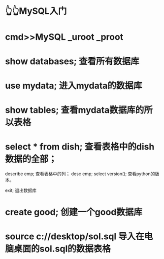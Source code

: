 # 👆👆MySQL入门
# cmd>>MySQL _uroot _proot
# show databases; 查看所有数据库
# use mydata; 进入mydata的数据库
# show tables; 查看mydata数据库的所以表格
# select * from dish; 查看表格中的dish数据的全部；
describe emp;   查看表格中的列；
desc emp;
select version(); 查看python的版本。





exit;    退出数据库
# create good;  创建一个good数据库
# source c://desktop/sol.sql  导入在电脑桌面的sol.sql的数据表格
# 
#
#
#
#
#
#
#
#
#
#
#
#

